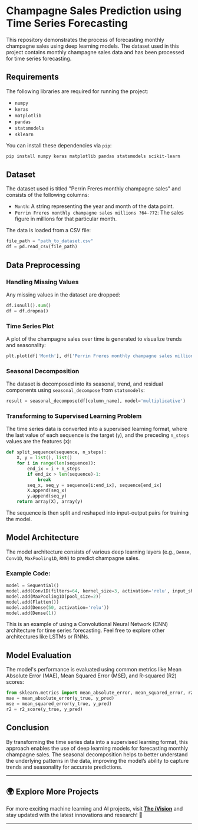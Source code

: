 # Champagne Sales Prediction using Time Series Forecasting

This repository demonstrates the process of forecasting monthly champagne sales using deep learning models. The dataset used in this project contains monthly champagne sales data and has been processed for time series forecasting.

## Requirements

The following libraries are required for running the project:

- `numpy`
- `keras`
- `matplotlib`
- `pandas`
- `statsmodels`
- `sklearn`

You can install these dependencies via `pip`:

```bash
pip install numpy keras matplotlib pandas statsmodels scikit-learn
```

## Dataset

The dataset used is titled "Perrin Freres monthly champagne sales" and consists of the following columns:

- `Month`: A string representing the year and month of the data point.
- `Perrin Freres monthly champagne sales millions ?64-?72`: The sales figure in millions for that particular month.

The data is loaded from a CSV file:

```python
file_path = "path_to_dataset.csv"
df = pd.read_csv(file_path)
```

## Data Preprocessing

### Handling Missing Values
Any missing values in the dataset are dropped:

```python
df.isnull().sum()
df = df.dropna()
```

### Time Series Plot
A plot of the champagne sales over time is generated to visualize trends and seasonality:

```python
plt.plot(df['Month'], df['Perrin Freres monthly champagne sales millions ?64-?72'], marker='o', linestyle='-')
```

### Seasonal Decomposition
The dataset is decomposed into its seasonal, trend, and residual components using `seasonal_decompose` from `statsmodels`:

```python
result = seasonal_decompose(df[column_name], model='multiplicative')
```

### Transforming to Supervised Learning Problem
The time series data is converted into a supervised learning format, where the last value of each sequence is the target (`y`), and the preceding `n_steps` values are the features (`X`):

```python
def split_sequence(sequence, n_steps):
    X, y = list(), list()
    for i in range(len(sequence)):
        end_ix = i + n_steps
        if end_ix > len(sequence)-1:
            break
        seq_x, seq_y = sequence[i:end_ix], sequence[end_ix]
        X.append(seq_x)
        y.append(seq_y)
    return array(X), array(y)
```

The sequence is then split and reshaped into input-output pairs for training the model.

## Model Architecture

The model architecture consists of various deep learning layers (e.g., `Dense`, `Conv1D`, `MaxPooling1D`, `RNN`) to predict champagne sales.

### Example Code:

```python
model = Sequential()
model.add(Conv1D(filters=64, kernel_size=3, activation='relu', input_shape=(X.shape[1], 1)))
model.add(MaxPooling1D(pool_size=2))
model.add(Flatten())
model.add(Dense(50, activation='relu'))
model.add(Dense(1))
```

This is an example of using a Convolutional Neural Network (CNN) architecture for time series forecasting. Feel free to explore other architectures like LSTMs or RNNs.

## Model Evaluation

The model's performance is evaluated using common metrics like Mean Absolute Error (MAE), Mean Squared Error (MSE), and R-squared (R2) scores:

```python
from sklearn.metrics import mean_absolute_error, mean_squared_error, r2_score
mae = mean_absolute_error(y_true, y_pred)
mse = mean_squared_error(y_true, y_pred)
r2 = r2_score(y_true, y_pred)
```

## Conclusion

By transforming the time series data into a supervised learning format, this approach enables the use of deep learning models for forecasting monthly champagne sales. The seasonal decomposition helps to better understand the underlying patterns in the data, improving the model’s ability to capture trends and seasonality for accurate predictions.

---

## 🌍 Explore More Projects  
For more exciting machine learning and AI projects, visit **[The iVision](https://theivision.wordpress.com/)** and stay updated with the latest innovations and research! 🚀  

---
